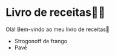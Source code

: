 # Livro de receitas:man_cook:

Olá! Bem-vindo ao meu livro de receitas:wave:

 - Strogonoff de frango
 - Pavê

